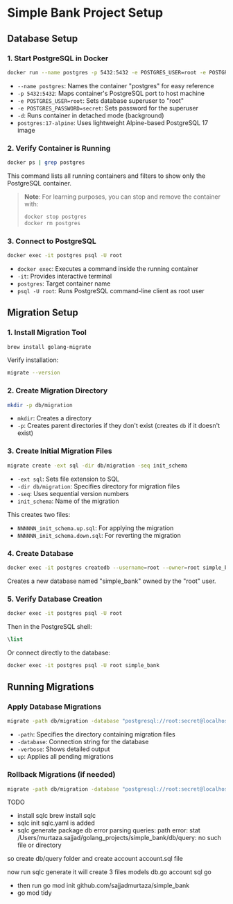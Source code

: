 # Simple Bank Project Setup

## Database Setup

### 1. Start PostgreSQL in Docker
```bash
docker run --name postgres -p 5432:5432 -e POSTGRES_USER=root -e POSTGRES_PASSWORD=secret -d postgres:17-alpine
```
- `--name postgres`: Names the container "postgres" for easy reference
- `-p 5432:5432`: Maps container's PostgreSQL port to host machine
- `-e POSTGRES_USER=root`: Sets database superuser to "root"
- `-e POSTGRES_PASSWORD=secret`: Sets password for the superuser
- `-d`: Runs container in detached mode (background)
- `postgres:17-alpine`: Uses lightweight Alpine-based PostgreSQL 17 image

### 2. Verify Container is Running
```bash
docker ps | grep postgres
```
This command lists all running containers and filters to show only the PostgreSQL container.

> **Note**: For learning purposes, you can stop and remove the container with:
> ```bash
> docker stop postgres
> docker rm postgres
> ```

### 3. Connect to PostgreSQL
```bash
docker exec -it postgres psql -U root
```
- `docker exec`: Executes a command inside the running container
- `-it`: Provides interactive terminal
- `postgres`: Target container name
- `psql -U root`: Runs PostgreSQL command-line client as root user

## Migration Setup

### 1. Install Migration Tool
```bash
brew install golang-migrate
```

Verify installation:
```bash
migrate --version
```

### 2. Create Migration Directory
```bash
mkdir -p db/migration
```
- `mkdir`: Creates a directory
- `-p`: Creates parent directories if they don't exist (creates `db` if it doesn't exist)

### 3. Create Initial Migration Files
```bash
migrate create -ext sql -dir db/migration -seq init_schema
```
- `-ext sql`: Sets file extension to SQL
- `-dir db/migration`: Specifies directory for migration files
- `-seq`: Uses sequential version numbers
- `init_schema`: Name of the migration

This creates two files:
- `NNNNNN_init_schema.up.sql`: For applying the migration
- `NNNNNN_init_schema.down.sql`: For reverting the migration

### 4. Create Database
```bash
docker exec -it postgres createdb --username=root --owner=root simple_bank
```
Creates a new database named "simple_bank" owned by the "root" user.

### 5. Verify Database Creation
```bash
docker exec -it postgres psql -U root
```

Then in the PostgreSQL shell:
```sql
\list
```

Or connect directly to the database:
```bash
docker exec -it postgres psql -U root simple_bank
```

## Running Migrations

### Apply Database Migrations
```bash
migrate -path db/migration -database "postgresql://root:secret@localhost:5432/simple_bank?sslmode=disable" -verbose up
```
- `-path`: Specifies the directory containing migration files
- `-database`: Connection string for the database
- `-verbose`: Shows detailed output
- `up`: Applies all pending migrations

### Rollback Migrations (if needed)
```bash
migrate -path db/migration -database "postgresql://root:secret@localhost:5432/simple_bank?sslmode=disable" -verbose down
```

TODO
- install sqlc brew install sqlc
- sqlc init sqlc.yaml is added
- sqlc generate
package db
error parsing queries: path error: stat /Users/murtaza.sajjad/golang_projects/simple_bank/db/query: no such file or directory

so create db/query folder
and create account account.sql file

now run 	sqlc generate
it will create 3 files
models
db.go
account sql go

- then run go mod init github.com/sajjadmurtaza/simple_bank
- go mod tidy